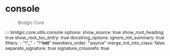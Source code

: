 # console

> Bridgic Core

::: bridgic.core.utils.console
    options:
      show_source: true
      show_root_heading: true
      show_root_toc_entry: true
      docstring_options:
        ignore_init_summary: true
      filters:
        - "!^_"
        - "!^__init__"
      members_order: "source"
      merge_init_into_class: false
      separate_signature: true
      signature_crossrefs: true
